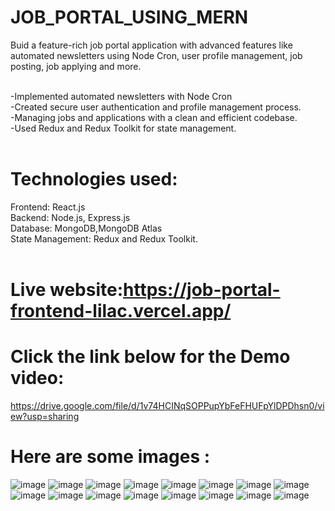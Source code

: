 # JOB_PORTAL_USING_MERN
Buid a feature-rich  job portal application with advanced features like automated newsletters using Node Cron, user profile management, job posting, job applying and more.<br><br>

-Implemented automated newsletters with Node Cron<br>
-Created secure user authentication and profile management process.<br>
-Managing jobs and applications with a clean and efficient codebase.<br>
-Used Redux and Redux Toolkit for state management.<br><br>

# Technologies used:
Frontend: React.js<br>
Backend: Node.js, Express.js<br>
Database: MongoDB,MongoDB Atlas<br>
State Management: Redux and Redux Toolkit.<br><br>

# Live website:https://job-portal-frontend-lilac.vercel.app/


# Click the link below for the Demo video:
https://drive.google.com/file/d/1v74HCINqSOPPupYbFeFHUFpYlDPDhsn0/view?usp=sharing

# Here are some images :
![image](https://github.com/user-attachments/assets/9e00ac4a-3b0e-4645-a455-3df6c5e057d9)
![image](https://github.com/user-attachments/assets/6e328173-1529-48dd-b15e-c3e965601a80)
![image](https://github.com/user-attachments/assets/11d87137-f35f-41e6-a7e8-e16e777ac5a4)
![image](https://github.com/user-attachments/assets/d9705c5f-904f-413c-b4c8-25b892049add)
![image](https://github.com/user-attachments/assets/072e8c91-9876-4e38-a94f-41993955dbaa)
![image](https://github.com/user-attachments/assets/b608ca63-5790-4baf-9cdc-0fe8a2422879)
![image](https://github.com/user-attachments/assets/05c6412a-2cb6-4697-b718-8025cd659fb5)
![image](https://github.com/user-attachments/assets/0ab95e06-febd-4bab-a75d-230fa1dce32d)
![image](https://github.com/user-attachments/assets/ddc798dd-37bb-4ae9-a722-932fd277bbbc)
![image](https://github.com/user-attachments/assets/2788ba26-3b67-4bf5-a94c-786b1c9e3f44)
![image](https://github.com/user-attachments/assets/1abd9084-00d7-4dd6-9fc4-b3ba0b902405)
![image](https://github.com/user-attachments/assets/bf5e5784-00e8-428c-b2c3-ca65fbb0cc7a)
![image](https://github.com/user-attachments/assets/ae554b3f-b800-4c01-9531-ca6ae3ef41a2)
![image](https://github.com/user-attachments/assets/62e0207f-697b-4cc7-9624-212583680bd6)
![image](https://github.com/user-attachments/assets/359ce588-fba8-44df-954c-1a44371c1eaf)
![image](https://github.com/user-attachments/assets/35276f00-ce29-4b07-9618-344bd25d6915)



















